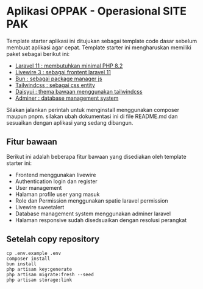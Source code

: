 # Aplikasi OPPAK - Operasional SITE PAK

Template starter aplikasi ini ditujukan sebagai template code dasar sebelum membuat aplikasi agar cepat. Template starter ini mengharuskan memiliki paket sebagai berikut ini:

-   [Laravel 11 : membutuhkan minimal PHP 8.2](https://laravel.com/docs/11.x)
-   [Livewire 3 : sebagai frontent laravel 11](https://livewire.laravel.com/)
-   [Bun : sebagai package manager js](https://bun.sh)
-   [Tailwindcss : sebagai css entity](https://tailwindcss.com/docs/guides/laravel)
-   [Daisyui : thema bawaan menggunakan tailwindcss](https://daisyui.com/components/)
-   [Adminer : database management system](https://github.com/onecentlin/laravel-adminer)

Silakan jalankan perintah untuk menginstall menggunakan composer maupun pnpm. silakan ubah dokumentasi ini di file README.md dan sesuaikan dengan aplikasi yang sedang dibangun.

## Fitur bawaan

Berikut ini adalah beberapa fitur bawaan yang disediakan oleh template starter ini:

-   Frontend menggunakan livewire
-   Authentication login dan register
-   User management
-   Halaman profile user yang masuk
-   Role dan Permission menggunakan spatie laravel permission
-   Livewire sweetalert
-   Database management system menggunakan adminer laravel
-   Halaman responsive sudah disedsuaikan dengan resolusi perangkat

## Setelah copy repository

```
cp .env.example .env
composer install
bun install
php artisan key:generate
php artisan migrate:fresh --seed
php artisan storage:link

```
